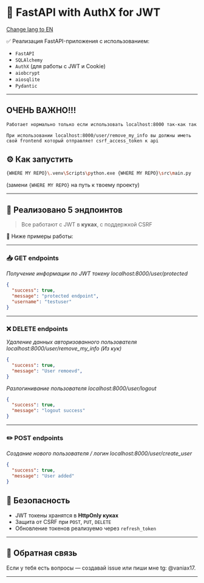 # 🚀 FastAPI with AuthX for JWT

[Change lang to EN](README_en.md)

✅ Реализация FastAPI-приложения с использованием:

- `FastAPI`
- `SQLAlchemy`
- `AuthX` (для работы с JWT и Cookie)
- `aiobcrypt`
- `aiosqlite`
- `Pydantic`

---
## ОЧЕНЬ ВАЖНО!!!
```bash
Работает нормально только если использовать localhost:8000 так-как так прописано в конфиге от authx
```


`При использовании localhost:8000/user/remove_my_info вы должны иметь свой frontend который отправляет csrf_access_token к api`


## ⚙️ Как запустить

```bash
{WHERE MY REPO}\.venv\Scripts\python.exe {WHERE MY REPO}\src\main.py
```

(замени `{WHERE MY REPO}` на путь к твоему проекту)

---

## 📌 Реализовано 5 эндпоинтов 

> Все работают с JWT в **куках**, с поддержкой CSRF

📸 Ниже примеры работы:

---

### 📥 GET endpoints

_Получение информации по JWT токену localhost:8000/user/protected_

```json
{
  "success": true,
  "message": "protected endpoint",
  "username": "testuser"
}
```

---

### ❌ DELETE endpoints

_Удаление данных авторизованного пользователя localhost:8000/user/remove_my_info (Из кук)_

```json
{
  "success": true,
  "message": "User remoevd",
}
```

_Разлогинивание пользователя localhost:8000/user/logout_
```json
{
  "success": true,
  "message": "logout success"
}
```
---

### ✏️ POST endpoints

_Создание нового пользователя / логин localhost:8000/user/create_user_

```json
{
  "success": true,
  "message": "User added"
}
```



## 🔐 Безопасность

- JWT токены хранятся в **HttpOnly куках**
- Защита от CSRF при `POST`, `PUT`, `DELETE`
- Обновление токенов реализуемо через `refresh_token`

---

## 📧 Обратная связь

Если у тебя есть вопросы — создавай issue или пиши мне tg: @vaniax17.



---
